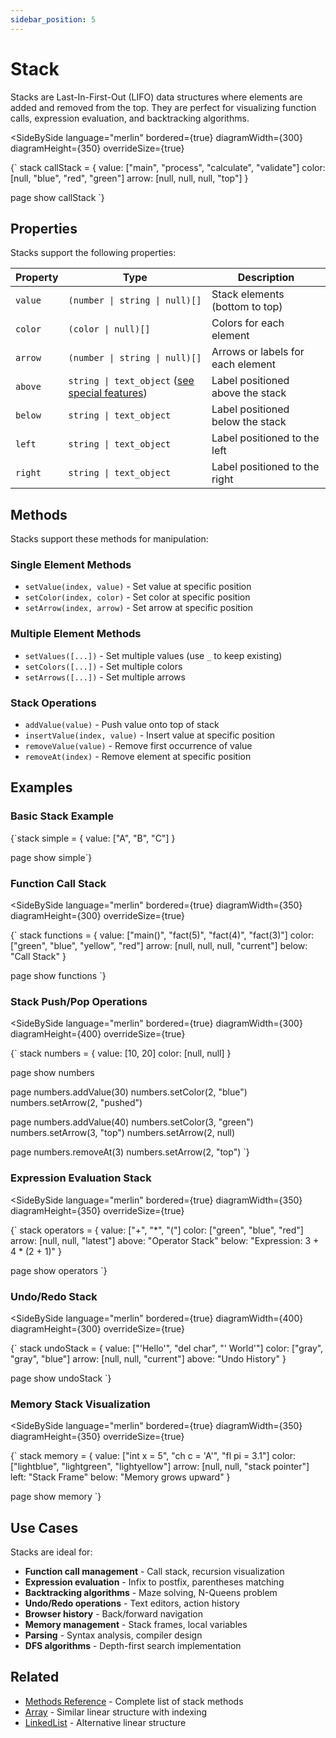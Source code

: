 ```yaml
---
sidebar_position: 5
---
```


# Stack

Stacks are Last-In-First-Out (LIFO) data structures where elements are added and removed from the top. They are perfect for visualizing function calls, expression evaluation, and backtracking algorithms.

<SideBySide 
  language="merlin"
  bordered={true}
  diagramWidth={300}
  diagramHeight={350}
  overrideSize={true}
>
{`
stack callStack = {
    value: ["main", "process", "calculate", "validate"]
    color: [null, "blue", "red", "green"]
    arrow: [null, null, null, "top"]
}

page
show callStack
`}
</SideBySide>

## Properties

Stacks support the following properties:

| Property | Type | Description |
|----------|------|-------------|
| `value` | `(number \| string \| null)[]` | Stack elements (bottom to top) |
| `color` | `(color \| null)[]` | Colors for each element |
| `arrow` | `(number \| string \| null)[]` | Arrows or labels for each element |
| `above` | `string \| text_object` ([see special features](./text#special-features))  | Label positioned above the stack |
| `below` | `string \| text_object` | Label positioned below the stack |
| `left` | `string \| text_object` | Label positioned to the left |
| `right` | `string \| text_object` | Label positioned to the right |

## Methods

Stacks support these methods for manipulation:

### Single Element Methods
- `setValue(index, value)` - Set value at specific position
- `setColor(index, color)` - Set color at specific position  
- `setArrow(index, arrow)` - Set arrow at specific position

### Multiple Element Methods
- `setValues([...])` - Set multiple values (use `_` to keep existing)
- `setColors([...])` - Set multiple colors
- `setArrows([...])` - Set multiple arrows

### Stack Operations
- `addValue(value)` - Push value onto top of stack
- `insertValue(index, value)` - Insert value at specific position
- `removeValue(value)` - Remove first occurrence of value
- `removeAt(index)` - Remove element at specific position

## Examples

### Basic Stack Example

<MermaidLiteViewer>
{`stack simple = {
    value: ["A", "B", "C"]
}

page
show simple`}
</MermaidLiteViewer>

### Function Call Stack

<SideBySide 
  language="merlin"
  bordered={true}
  diagramWidth={350}
  diagramHeight={300}
  overrideSize={true}
>
{`
stack functions = {
    value: ["main()", "fact(5)", "fact(4)", "fact(3)"]
    color: ["green", "blue", "yellow", "red"]
    arrow: [null, null, null, "current"]
    below: "Call Stack"
}

page
show functions
`}
</SideBySide>

### Stack Push/Pop Operations

<SideBySide 
  language="merlin"
  bordered={true}
  diagramWidth={300}
  diagramHeight={400}
  overrideSize={true}
>
{`
stack numbers = {
    value: [10, 20]
    color: [null, null]
}

page
show numbers

page
numbers.addValue(30)
numbers.setColor(2, "blue")
numbers.setArrow(2, "pushed")

page
numbers.addValue(40)
numbers.setColor(3, "green")
numbers.setArrow(3, "top")
numbers.setArrow(2, null)

page
numbers.removeAt(3)
numbers.setArrow(2, "top")
`}
</SideBySide>

### Expression Evaluation Stack

<SideBySide 
  language="merlin"
  bordered={true}
  diagramWidth={350}
  diagramHeight={350}
  overrideSize={true}
>
{`
stack operators = {
    value: ["+", "*", "("]
    color: ["green", "blue", "red"]
    arrow: [null, null, "latest"]
    above: "Operator Stack"
    below: "Expression: 3 + 4 * (2 + 1)"
}

page
show operators
`}
</SideBySide>

### Undo/Redo Stack

<SideBySide 
  language="merlin"
  bordered={true}
  diagramWidth={400}
  diagramHeight={300}
  overrideSize={true}
>
{`
stack undoStack = {
    value: ["'Hello'", "del char", "' World'"]
    color: ["gray", "gray", "blue"]
    arrow: [null, null, "current"]
    above: "Undo History"
}

page
show undoStack
`}
</SideBySide>

### Memory Stack Visualization

<SideBySide 
  language="merlin"
  bordered={true}
  diagramWidth={350}
  diagramHeight={350}
  overrideSize={true}
>
{`
stack memory = {
    value: ["int x = 5", "ch c = 'A'", "fl pi = 3.1"]
    color: ["lightblue", "lightgreen", "lightyellow"]
    arrow: [null, null, "stack pointer"]
    left: "Stack Frame"
    below: "Memory grows upward"
}

page
show memory
`}
</SideBySide>

## Use Cases

Stacks are ideal for:
- **Function call management** - Call stack, recursion visualization
- **Expression evaluation** - Infix to postfix, parentheses matching
- **Backtracking algorithms** - Maze solving, N-Queens problem
- **Undo/Redo operations** - Text editors, action history
- **Browser history** - Back/forward navigation
- **Memory management** - Stack frames, local variables
- **Parsing** - Syntax analysis, compiler design
- **DFS algorithms** - Depth-first search implementation

## Related

- [Methods Reference](../methods.md) - Complete list of stack methods
- [Array](./array.md) - Similar linear structure with indexing
- [LinkedList](./linkedlist.md) - Alternative linear structure
